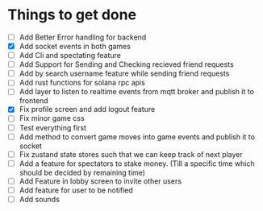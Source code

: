 # Things to get done

- [ ] Add Better Error handling for backend
- [x] Add socket events in both games
- [ ] Add Cli and spectating feature
- [ ] Add Support for Sending and Checking recieved friend requests
- [ ] Add by search username feature while sending friend requests
- [ ] Add rust functions for solana rpc apis
- [ ] Add layer to listen to realtime events from mqtt broker and publish it to frontend
- [x] Fix profile screen and add logout feature
- [ ] Fix minor game css 
- [ ] Test everything first
- [ ] Add method to convert game moves into game events and publish it to socket
- [ ] Fix zustand state stores such that we can keep track of next player
- [ ] Add a feature for spectators to stake money. (Till a specific time which should be decided by remaining time)
- [ ] Add Feature in lobby screen to invite other users
- [ ] Add feature for user to be notified
- [ ] Add sounds